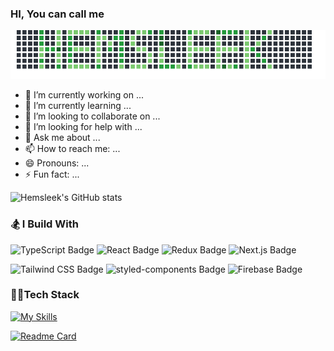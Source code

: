 ### HI, You can call me



<img src="./img/hemsleek-green-grass.png" alt='green-grass-img'/>

- 🔭 I’m currently working on ...
- 🌱 I’m currently learning ...
- 👯 I’m looking to collaborate on ...
- 🤔 I’m looking for help with ...
- 💬 Ask me about ...
- 📫 How to reach me: ...
- 😄 Pronouns: ...
- ⚡ Fun fact: ...

![Hemsleek's GitHub stats](https://github-readme-stats.vercel.app/api?username=hemsleek&show_icons=true&theme=synthwave&count_private=true&hide=stars,contribs)

### 🏂 I Build With

![TypeScript Badge](https://img.shields.io/badge/TypeScript-3178C6?logo=typescript&logoColor=fff&style=flat-square)
![React Badge](https://img.shields.io/badge/React-61DAFB?logo=react&logoColor=000&style=flat-square)
![Redux Badge](https://img.shields.io/badge/Redux-764ABC?logo=redux&logoColor=fff&style=flat)
![Next.js Badge](https://img.shields.io/badge/Next.js-000?logo=nextdotjs&logoColor=fff&style=flat-square)

![Tailwind CSS Badge](https://img.shields.io/badge/Tailwind%20CSS-06B6D4?logo=tailwindcss&logoColor=fff&style=flat)
![styled-components Badge](https://img.shields.io/badge/styled--components-DB7093?logo=styledcomponents&logoColor=fff&style=flat)
![Firebase Badge](https://img.shields.io/badge/Firebase-FFCA28?logo=firebase&logoColor=000&style=flat)
### 👨‍💻Tech Stack

[![My Skills](https://skillicons.dev/icons?perline=6&i=html,css,js,ts,react,redux,nextjs,express,nodejs,mongodb,firebase,apollo,tailwind,styledcomponents,git,github,vscode,vite,heroku,vercel,netlify)](https://skillicons.dev)

[![Readme Card](https://github-readme-stats.vercel.app/api/pin/?username=hemsleek&repo=Alphabetify)](https://github.com/hemsleek/Alphabetify)

